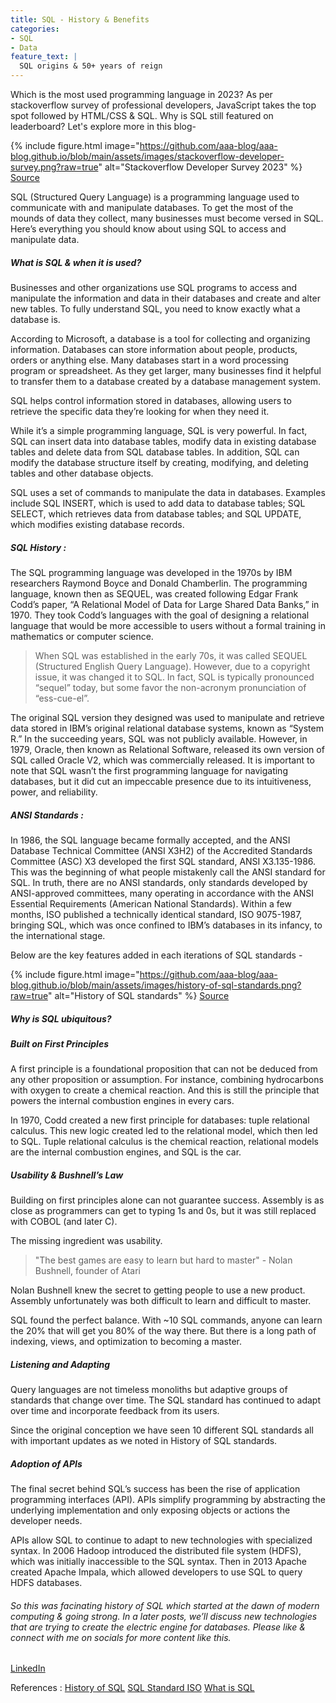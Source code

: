 ```yaml
---
title: SQL - History & Benefits
categories:
- SQL
- Data
feature_text: |
  SQL origins & 50+ years of reign
---
```


Which is the most used programming language in 2023? As per stackoverflow survey of professional developers, JavaScript takes the top spot followed by HTML/CSS & SQL. Why is SQL still featured on leaderboard? Let's explore more in this blog-

{% include figure.html image="https://github.com/aaa-blog/aaa-blog.github.io/blob/main/assets/images/stackoverflow-developer-survey.png?raw=true" alt="Stackoverflow Developer Survey 2023" %}
[Source](https://survey.stackoverflow.co/2023/#section-most-popular-technologies-programming-scripting-and-markup-languages "Stackoverflow Developer Survey 2023")

<!-- more -->

SQL (Structured Query Language) is a programming language used to communicate with and manipulate databases. To get the most of the mounds of data they collect, many businesses must become versed in SQL. Here’s everything you should know about using SQL to access and manipulate data.

##### What is SQL & when it is used?

Businesses and other organizations use SQL programs to access and manipulate the information and data in their databases and create and alter new tables. To fully understand SQL, you need to know exactly what a database is.

According to Microsoft, a database is a tool for collecting and organizing information. Databases can store information about people, products, orders or anything else. Many databases start in a word processing program or spreadsheet. As they get larger, many businesses find it helpful to transfer them to a database created by a database management system.

SQL helps control information stored in databases, allowing users to retrieve the specific data they’re looking for when they need it.

While it’s a simple programming language, SQL is very powerful. In fact, SQL can insert data into database tables, modify data in existing database tables and delete data from SQL database tables. In addition, SQL can modify the database structure itself by creating, modifying, and deleting tables and other database objects.

SQL uses a set of commands to manipulate the data in databases. Examples include SQL INSERT, which is used to add data to database tables; SQL SELECT, which retrieves data from database tables; and SQL UPDATE, which modifies existing database records.

##### SQL History :

The SQL programming language was developed in the 1970s by IBM researchers Raymond Boyce and Donald Chamberlin. The programming language, known then as SEQUEL, was created following Edgar Frank Codd’s paper, “A Relational Model of Data for Large Shared Data Banks,” in 1970. They took Codd’s languages with the goal of designing a relational language that would be more accessible to users without a formal training in mathematics or computer science.

> When SQL was established in the early 70s, it was called SEQUEL (Structured English Query Language). However, due to a copyright issue, it was changed it to SQL. In fact, SQL is typically pronounced “sequel” today, but some favor the non-acronym pronunciation of “ess-cue-el”.

The original SQL version they designed was used to manipulate and retrieve data stored in IBM’s original relational database systems, known as “System R.” In the succeeding years, SQL was not publicly available. However, in 1979, Oracle, then known as Relational Software, released its own version of SQL called Oracle V2, which was commercially released. It is important to note that SQL wasn’t the first programming language for navigating databases, but it did cut an impeccable presence due to its intuitiveness, power, and reliability.

##### ANSI Standards :

In 1986, the SQL language became formally accepted, and the ANSI Database Technical Committee (ANSI X3H2) of the Accredited Standards Committee (ASC) X3 developed the first SQL standard, ANSI X3.135-1986. This was the beginning of what people mistakenly call the ANSI standard for SQL. In truth, there are no ANSI standards, only standards developed by ANSI-approved committees, many operating in accordance with the ANSI Essential Requirements (American National Standards). Within a few months, ISO published a technically identical standard, ISO 9075-1987, bringing SQL, which was once confined to IBM’s databases in its infancy, to the international stage.

Below are the key features added in each iterations of SQL standards -

{% include figure.html image="https://github.com/aaa-blog/aaa-blog.github.io/blob/main/assets/images/history-of-sql-standards.png?raw=true" alt="History of SQL standards" %}
[Source](https://learnsql.com/blog/history-of-sql-standards/ "History of SQL standards")

##### Why is SQL ubiquitous?

##### Built on First Principles
A first principle is a foundational proposition that can not be deduced from any other proposition or assumption. For instance, combining hydrocarbons with oxygen to create a chemical reaction. And this is still the principle that powers the internal combustion engines in every cars.

In 1970, Codd created a new first principle for databases: tuple relational calculus. This new logic created led to the relational model, which then led to SQL. Tuple relational calculus is the chemical reaction, relational models are the internal combustion engines, and SQL is the car.


##### Usability & Bushnell’s Law
Building on first principles alone can not guarantee success. Assembly is as close as programmers can get to typing 1s and 0s, but it was still replaced with COBOL (and later C).

The missing ingredient was usability.

> "The best games are easy to learn but hard to master" - Nolan Bushnell, founder of Atari

Nolan Bushnell knew the secret to getting people to use a new product. Assembly unfortunately was both difficult to learn and difficult to master.

SQL found the perfect balance. With ~10 SQL commands, anyone can learn the 20% that will get you 80% of the way there.  But there is a long path of indexing, views, and optimization to becoming a master.

##### Listening and Adapting
Query languages are not timeless monoliths but adaptive groups of standards that change over time. The SQL standard has continued to adapt over time and incorporate feedback from its users.

Since the original conception we have seen 10 different SQL standards all with important updates as we noted in History of SQL standards.

##### Adoption of APIs
The final secret behind SQL’s success has been the rise of application programming interfaces (API). APIs simplify programming by abstracting the underlying implementation and only exposing objects or actions the developer needs.

APIs allow SQL to continue to adapt to new technologies with specialized syntax. In 2006 Hadoop introduced the distributed file system (HDFS), which was initially inaccessible to the SQL syntax. Then in 2013 Apache created Apache Impala, which allowed developers to use SQL to query HDFS databases.

<!-- more -->

###### So this was facinating history of SQL which started at the dawn of modern computing & going strong. In a later posts, we’ll discuss new technologies that are trying to create the electric engine for databases. Please like & connect with me on socials for more content like this.

[LinkedIn](https://www.linkedin.com/in/thakkarrahul01 "Rahul Thakkar")

References :
[History of SQL](https://arctype.com/blog/history-of-sql/ "History of SQL")
[SQL Standard ISO](https://blog.ansi.org/sql-standard-iso-iec-9075-2023-ansi-x3-135/#gref "SQL Standard ISO")
[What is SQL](https://www.businessnewsdaily.com/5804-what-is-sql.html "What is SQL")